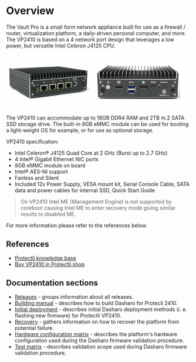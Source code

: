 # Overview

The Vault Pro is a small form network appliance built for use as a firewall
/ router, virtualization platform, a daily-driven personal computer,
and more. The VP2410 is based on a 4 network port design that leverages
a low power, but versatile Intel Celeron J4125 CPU.

![](/images/VP2410.png)

The VP2410 can accommodate up to 16GB DDR4 RAM and 2TB m.2 SATA SSD
storage drive. The built-in 8GB eMMC module can be used for booting a
light-weight OS for example, or for use as optional storage.

VP2410 specification:

* Intel Celeron® J4125 Quad Core at 2 GHz (Burst up to 2.7 GHz)
* 4 Intel® Gigabit Ethernet NIC ports
* 8GB eMMC module on board
* Intel® AES-NI support
* Fanless and Silent
* Included 12v Power Supply, VESA mount kit, Serial Console Cable,
SATA data and power cables for internal SSD, Quick Start Guide

> On VP2410 Intel ME (Management Engine) is not supported by coreboot causing
> Intel ME to enter recovery mode giving similar results to disabled ME.

For more information please refer to the references below.

## References

* [Protectli knowledge base](https://kb.protectli.com/)
* [Buy VP2410 in Protectli shop](https://eu.protectli.com/product/vp2410)

## Documentation sections

* [Releases](releases.md) - groups information about all releases.
* [Building manual](building-manual.md) - describes how to build Dasharo for
    Protecli 2410.
* [Initial deployment](initial-deployment.md) - describes initial Dasharo
    deployment methods (i. e. flashing new firmware) for Protectli VP2410.
* [Recovery](recovery.md) - gathers information on how to recover the platform
    from potential failure.
* [Hardware configuration matrix](hardware-matrix.md) - describes the
    platform's hardware configuration used during the Dasharo firmware
    validation procedure.
* [Test matrix](test-matrix.md) - describes validation scope used during
    Dasharo firmware validation procedure.
